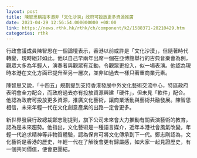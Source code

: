 ```yaml
---
layout: post
title: 陳智思稱指本港非「文化沙漠」政府可投放更多資源推廣
date: 2021-04-29 12:56:54.000000000 +08:00
link: https://news.rthk.hk/rthk/ch/component/k2/1588371-20210429.htm
categories: rthk
---
```


行政會議成員陳智思在一個論壇表示，香港以前或許是「文化沙漠」，但隨著時代轉變，現時絕非如此。他以自己早兩年出席一個在亞博館舉行的古典音樂會為例，觀眾大多為年輕人，演奏者與觀眾有互動，令觀眾更投入，似一場表演。他認為現時本港在文化方面已提升至另一層次，並非如過去一樣只著重商業元素。

陳智思又說，「十四五」規劃提到支持香港發展中外文化藝術交流中心，特區政府表明會全力配合，而政府過去亦有投放資源興建「硬件」，但未見「軟件」配合。他認為政府可投放更多資源，推廣文化藝術，讓商業活動與藝術共融發展。陳智思相信，未來年輕一代在文化創意產業的出路一定會更多。

新世界發展行政總裁鄭志剛提到，旗下公司未來會大力推動有關表演藝術的教育，認為是未來趨勢。他指出，文化藝術是一種語言媒介，近年本港社會風氣改變，年輕一代追求精神等非物質體驗，認為保育可將文化傳承到下一代。鄭志剛認為，文化藝術是香港的歷史，年輕一代在了解後會更有歸屬感，如大家一起見證歷史，有一個共同價值，便會更團結。
